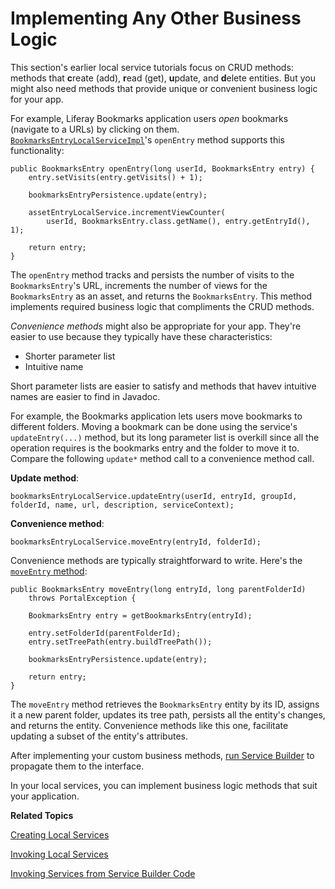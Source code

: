 # Implementing Any Other Business Logic [](id=implementing-any-other-business-logic)

This section's earlier local service tutorials focus on CRUD methods: methods
that **c**reate (add), **r**ead (get), **u**pdate, and **d**elete entities. But
you might also need methods that provide unique or convenient business logic for
your app. 

For example, Liferay Bookmarks application users *open* bookmarks (navigate to a
URLs) by clicking on them.  
[`BookmarksEntryLocalServiceImpl`](https://github.com/liferay/liferay-portal/blob/7.1.0-a1/modules/apps/collaboration/bookmarks/bookmarks-service/src/main/java/com/liferay/bookmarks/service/impl/BookmarksEntryLocalServiceImpl.java)'s 
`openEntry` method supports this functionality: 

    public BookmarksEntry openEntry(long userId, BookmarksEntry entry) {
        entry.setVisits(entry.getVisits() + 1);

        bookmarksEntryPersistence.update(entry);

        assetEntryLocalService.incrementViewCounter(
            userId, BookmarksEntry.class.getName(), entry.getEntryId(), 1);

        return entry;
    }

The `openEntry` method tracks and persists the number of visits to the
`BookmarksEntry`'s URL, increments the number of views for the `BookmarksEntry`
as an asset, and  returns the `BookmarksEntry`. This method implements required
business logic that compliments the CRUD methods. 

*Convenience methods* might also be appropriate for your app. They're easier to
use because they typically have these characteristics: 

- Shorter parameter list
- Intuitive name

Short parameter lists are easier to satisfy and methods that havev intuitive
names are easier to find in Javadoc.

For example, the Bookmarks application lets users move bookmarks to different
folders. Moving a bookmark can be done using the service's `updateEntry(...)`
method, but its long parameter list is overkill since all the operation requires
is the bookmarks entry and the folder to move it to. Compare the following
`update*` method call to a convenience method call. 

**Update method**:

    bookmarksEntryLocalService.updateEntry(userId, entryId, groupId, folderId, name, url, description, serviceContext);

**Convenience method**:

    bookmarksEntryLocalService.moveEntry(entryId, folderId);

Convenience methods are typically straightforward to write. Here's the
[`moveEntry` method](https://github.com/liferay/liferay-portal/blob/7.1.0-a1/modules/apps/collaboration/bookmarks/bookmarks-service/src/main/java/com/liferay/bookmarks/service/impl/BookmarksEntryLocalServiceImpl.java):

    public BookmarksEntry moveEntry(long entryId, long parentFolderId)
        throws PortalException {

        BookmarksEntry entry = getBookmarksEntry(entryId);

        entry.setFolderId(parentFolderId);
        entry.setTreePath(entry.buildTreePath());

        bookmarksEntryPersistence.update(entry);

        return entry;
    }

The `moveEntry` method retrieves the `BookmarksEntry` entity by its ID, assigns
it a new parent folder, updates its tree path, persists all the entity's
changes, and returns the entity. Convenience methods like this one, facilitate
updating a subset of the entity's attributes.  

After implementing your custom business methods, 
[run Service Builder](/develop/tutorials/-/knowledge_base/7-1/running-service-builder)
to propagate them to the interface.

In your local services, you can implement business logic methods that suit your
application. 

**Related Topics**

[Creating Local Services](/develop/tutorials/-/knowledge_base/7-1/creating-local-services)

[Invoking Local Services](/develop/tutorials/-/knowledge_base/7-1/invoking-local-services)

[Invoking Services from Service Builder Code](/develop/tutorials/-/knowledge_base/7-1/invoking-services-from-service-builder-code)
